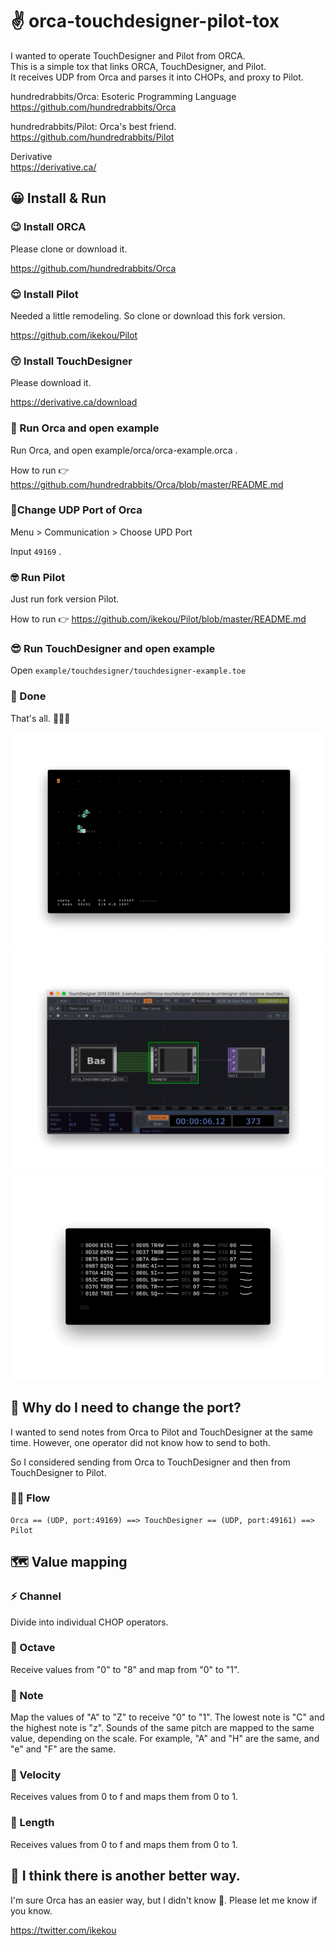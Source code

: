 # ✌️ orca-touchdesigner-pilot-tox

I wanted to operate TouchDesigner and Pilot from ORCA.  
This is a simple tox that links ORCA, TouchDesigner, and Pilot.  
It receives UDP from Orca and parses it into CHOPs, and proxy to Pilot.

hundredrabbits/Orca: Esoteric Programming Language  
https://github.com/hundredrabbits/Orca

hundredrabbits/Pilot: Orca's best friend.  
https://github.com/hundredrabbits/Pilot

Derivative  
https://derivative.ca/


## 😀 Install & Run

### 😉 Install ORCA 

Please clone or download it.

https://github.com/hundredrabbits/Orca

### 😌 Install Pilot

Needed a little remodeling. So clone or download this fork version.

https://github.com/ikekou/Pilot

### 😚 Install TouchDesigner

Please download it.

https://derivative.ca/download

### 🥰 Run Orca and open example

Run Orca, and open example/orca/orca-example.orca .

How to run 👉 https://github.com/hundredrabbits/Orca/blob/master/README.md

### 😤Change UDP Port of Orca

Menu > Communication > Choose UPD Port

Input `49169` .

### 🤓 Run Pilot

Just run fork version Pilot.

How to run 👉 https://github.com/ikekou/Pilot/blob/master/README.md

### 😎 Run TouchDesigner and open example

Open `example/touchdesigner/touchdesigner-example.toe`

### 🥳 Done

That's all. 👏👏👏

![orca](https://github.com/ikekou/orca-touchdesigner-pilot-tox/blob/master/README/orca.gif?raw=true)
![touchdesigner](https://github.com/ikekou/orca-touchdesigner-pilot-tox/blob/master/README/touchdesigner.gif?raw=true)
![pilot](https://github.com/ikekou/orca-touchdesigner-pilot-tox/blob/master/README/pilot.gif?raw=true)

## 🤔 Why do I need to change the port?

I wanted to send notes from Orca to Pilot and TouchDesigner at the same time. However, one operator did not know how to send to both.

So I considered sending from Orca to TouchDesigner and then from TouchDesigner to Pilot.

### 🏃‍♀️ Flow

```
Orca == (UDP, port:49169) ==> TouchDesigner == (UDP, port:49161) ==> Pilot
```

## 🗺 Value mapping

### ⚡️ Channel
Divide into individual CHOP operators.  

### 🏢 Octave
Receive values from "0" to "8" and map from "0" to "1".

### 📒 Note
Map the values of "A" to "Z" to receive "0" to "1". The lowest note is "C" and the highest note is "z". Sounds of the same pitch are mapped to the same value, depending on the scale. For example, "A" and "H" are the same, and "e" and "F" are the same.

### 💪 Velocity
Receives values from 0 to f and maps them from 0 to 1.

### 📐 Length
Receives values from 0 to f and maps them from 0 to 1.


## 🧐 I think there is another better way.

I'm sure Orca has an easier way, but I didn't know 🤔. Please let me know if you know.

https://twitter.com/ikekou